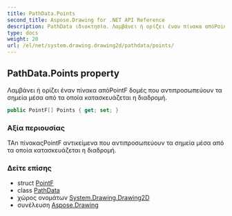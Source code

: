 ```yaml
---
title: PathData.Points
second_title: Aspose.Drawing for .NET API Reference
description: PathData ιδιοκτησία. Λαμβάνει ή ορίζει έναν πίνακα απόPointF δομές που αντιπροσωπεύουν τα σημεία μέσα από τα οποία κατασκευάζεται η διαδρομή.
type: docs
weight: 20
url: /el/net/system.drawing.drawing2d/pathdata/points/
---
```

## PathData.Points property

Λαμβάνει ή ορίζει έναν πίνακα απόPointF δομές που αντιπροσωπεύουν τα σημεία μέσα από τα οποία κατασκευάζεται η διαδρομή.

```csharp
public PointF[] Points { get; set; }
```

### Αξία περιουσίας

TAn πίνακαςPointF αντικείμενα που αντιπροσωπεύουν τα σημεία μέσα από τα οποία κατασκευάζεται η διαδρομή.

### Δείτε επίσης

* struct [PointF](../../../system.drawing/pointf/)
* class [PathData](../)
* χώρος ονομάτων [System.Drawing.Drawing2D](../../pathdata/)
* συνέλευση [Aspose.Drawing](../../../)


